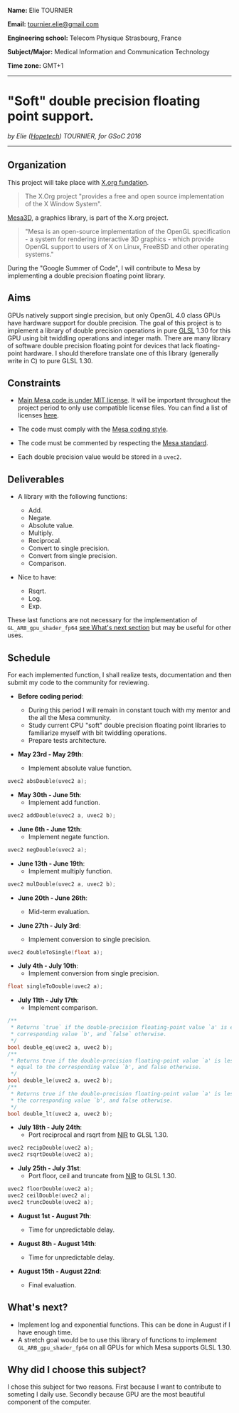 **Name:** Elie TOURNIER

**Email:** tournier.elie@gmail.com

**Engineering school:** Telecom Physique Strasbourg, France

**Subject/Major:**  Medical Information and Communication Technology

**Time zone:** GMT+1

---
# "Soft" double precision floating point support.

_by Elie ([Hopetech](https://github.com/Hopetech)) TOURNIER, for GSoC 2016_

---

## Organization

This project will take place with [X.org fundation](http://www.x.org/wiki/).
>The X.Org project "provides a free and open source implementation of the X Window System".

[Mesa3D](http://www.mesa3d.org/), a graphics library, is part of the X.org project.
>"Mesa is an open-source implementation of the OpenGL specification - a system for rendering interactive 3D graphics - which provide OpenGL support to users of X on Linux, FreeBSD and other operating systems."

During the "Google Summer of Code", I will contribute to Mesa by implementing a double precision floating point library.

## Aims

GPUs natively support single precision, but only OpenGL 4.0 class GPUs have hardware support for double precision.
The goal of this project is to implement a library of double precision operations in pure [GLSL](https://www.opengl.org/documentation/glsl/) 1.30 for this GPU using bit twiddling operations and integer math.
There are many library of software double precision floating point for devices that lack floating-point hardware.
I should therefore translate one of this library (generally write in C) to pure GLSL 1.30.

## Constraints

 - [Main Mesa code is under MIT license](http://www.mesa3d.org/license.html). It will be important throughout the project period to only use compatible license files.
 You can find a list of licenses [here](https://spdx.org/licenses/).
 
 - The code must comply with the [Mesa coding style](http://www.mesa3d.org/devinfo.html#style).
  
 - The code must be commented by respecting the [Mesa standard](http://www.mesa3d.org/sourcedocs.html).

 - Each double precision value would be stored in a `uvec2`.


## Deliverables

 - A library with the following functions:
    - Add.
    - Negate.
    - Absolute value.
    - Multiply.
    - Reciprocal.
    - Convert to single precision.
    - Convert from single precision.
    - Comparison.

- Nice to have:
    - Rsqrt.
    - Log.
    - Exp.

These last functions are not necessary for the implementation of `GL_ARB_gpu_shader_fp64` [see What's next section](#whats-next) but may be useful for other uses.


## Schedule

For each implemented function, I shall realize tests, documentation and then submit my code to the community for reviewing.


- **Before coding period**:
    - During this period I will remain in constant touch with my mentor and the all the Mesa community.
    - Study current CPU "soft" double precision floating point libraries to familiarize myself with bit twiddling operations.
    - Prepare tests architecture.


- **May 23rd - May 29th**:
    - Implement absolute value function.
```C
uvec2 absDouble(uvec2 a);
```


- **May 30th - June 5th**:
    - Implement add function.
```C
uvec2 addDouble(uvec2 a, uvec2 b);
```


- **June 6th - June 12th**:
    - Implement negate function.
```C
uvec2 negDouble(uvec2 a);
```


- **June 13th - June 19th**:
    - Implement multiply function.
```C
uvec2 mulDouble(uvec2 a, uvec2 b);
```


- **June 20th - June 26th**:
    - Mid-term evaluation.



- **June 27th - July 3rd**:
    - Implement conversion to single precision.
```C
uvec2 doubleToSingle(float a);
```


- **July 4th - July 10th**:
    - Implement conversion from single precision.
```C
float singleToDouble(uvec2 a);
```


- **July 11th - July 17th**:
    - Implement comparison.
```C
/**
 * Returns `true` if the double-precision floating-point value `a' is equal to the
 * corresponding value `b', and `false` otherwise.
 */
bool double_eq(uvec2 a, uvec2 b);
/**
 * Returns true if the double-precision floating-point value `a' is less than or
 * equal to the corresponding value `b', and false otherwise.
 */
bool double_le(uvec2 a, uvec2 b);
/**
 * Returns true if the double-precision floating-point value `a' is less than
 * the corresponding value `b', and false otherwise.
 */
bool double_lt(uvec2 a, uvec2 b);
```


- **July 18th - July 24th**:
    - Port reciprocal and rsqrt from [NIR](https://github.com/Igalia/mesa/blob/i965-fp64/src/compiler/nir/nir_lower_double_ops.c) to GLSL 1.30.
```C
uvec2 recipDouble(uvec2 a);
uvec2 rsqrtDouble(uvec2 a);
```


- **July 25th - July 31st**:
    - Port floor, ceil and truncate from [NIR](https://github.com/Igalia/mesa/blob/i965-fp64/src/compiler/nir/nir_lower_double_ops.c) to GLSL 1.30.
```C
uvec2 floorDouble(uvec2 a);
uvec2 ceilDouble(uvec2 a);
uvec2 truncDouble(uvec2 a);
```


- **August 1st - August 7th**:
    - Time for unpredictable delay.


- **August 8th - August 14th**:
    - Time for unpredictable delay.


- **August 15th - August 22nd**:
    - Final evaluation.


## What's next?

- Implement log and exponential functions. This can be done in August if I have enough time.
- A stretch goal would be to use this library of functions to implement `GL_ARB_gpu_shader_fp64` on all GPUs for which Mesa supports GLSL 1.30.


## Why did I choose this subject?

I chose this subject for two reasons.
First because I want to contribute to someting I daily use.
Secondly because GPU are the most beautiful component of the computer.
